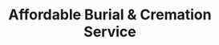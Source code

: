 ---
title: "Affordable Burial & Cremation Service"
url: /killeen/affordable-burial-und-cremation-service/
shop: Bestattungen
---